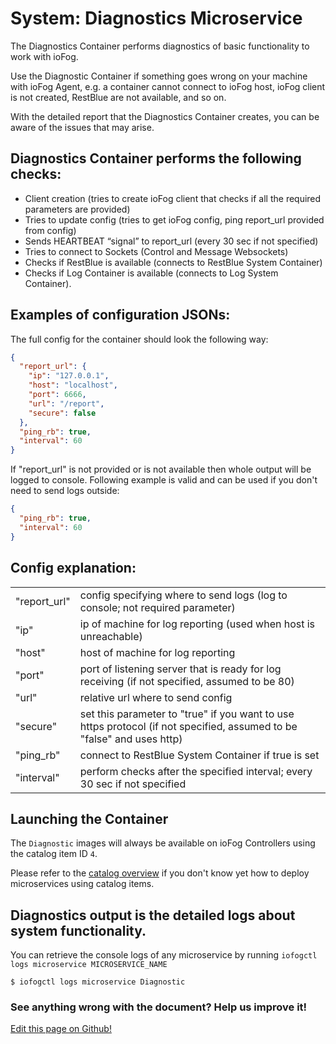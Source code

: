 # System: Diagnostics Microservice

The Diagnostics Container performs diagnostics of basic functionality to work with ioFog.

Use the Diagnostic Container if something goes wrong on your machine with ioFog Agent, e.g. a container cannot connect to ioFog host, ioFog client is not created, RestBlue are not available, and so on.

With the detailed report that the Diagnostics Container creates, you can be aware of the issues that may arise.

## Diagnostics Container performs the following checks:

- Client creation (tries to create ioFog client that checks if all the required parameters are provided)
- Tries to update config (tries to get ioFog config, ping report_url provided from config)
- Sends HEARTBEAT “signal” to report_url (every 30 sec if not specified)
- Tries to connect to Sockets (Control and Message Websockets)
- Checks if RestBlue is available (connects to RestBlue System Container)
- Checks if Log Container is available (connects to Log System Container).<br>

## Examples of configuration JSONs:

The full config for the container should look the following way:

```json
{
  "report_url": {
    "ip": "127.0.0.1",
    "host": "localhost",
    "port": 6666,
    "url": "/report",
    "secure": false
  },
  "ping_rb": true,
  "interval": 60
}
```

If "report_url" is not provided or is not available then whole output will be logged to console. Following example is valid and can be used if you don't need to send logs outside:

```json
{
  "ping_rb": true,
  "interval": 60
}
```

## Config explanation:

|              |                                                                                                                        |
| ------------ | ---------------------------------------------------------------------------------------------------------------------- |
| "report_url" | config specifying where to send logs (log to console; not required parameter)                                          |
| "ip"         | ip of machine for log reporting (used when host is unreachable)                                                        |
| "host"       | host of machine for log reporting                                                                                      |
| "port"       | port of listening server that is ready for log receiving (if not specified, assumed to be 80)                          |
| "url"        | relative url where to send config                                                                                      |
| "secure"     | set this parameter to "true" if you want to use https protocol (if not specified, assumed to be "false" and uses http) |
| "ping_rb"    | connect to RestBlue System Container if true is set                                                                    |
| "interval"   | perform checks after the specified interval; every 30 sec if not specified                                             |

## Launching the Container

The `Diagnostic` images will always be available on ioFog Controllers using the catalog item ID `4`.

Please refer to the [catalog overview](../microservices/microservice-registry-catalog.html) if you don't know yet how to deploy microservices using catalog items.

## Diagnostics output is the detailed logs about system functionality.

You can retrieve the console logs of any microservice by running `iofogctl logs microservice MICROSERVICE_NAME`

```console
$ iofogctl logs microservice Diagnostic
```

<aside class="notifications contribute">
  <h3><img src="/images/icos/ico-github.svg" alt="">See anything wrong with the document? Help us improve it!</h3>
  <a href="https://github.com/eclipse-iofog/iofog.org/edit/develop/content/docs/2/reference-microserivces-catalog/diagnostics.md"
    target="_blank">
    <p>Edit this page on Github!</p>
  </a>
</aside>
